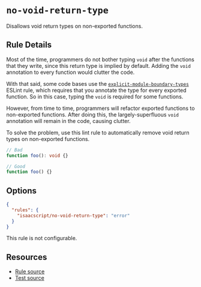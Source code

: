 # `no-void-return-type`

Disallows void return types on non-exported functions.

## Rule Details

Most of the time, programmers do not bother typing `void` after the functions that they write, since this return type is implied by default. Adding the `void` annotation to every function would clutter the code.

With that said, some code bases use the [`explicit-module-boundary-types`](https://typescript-eslint.io/rules/explicit-module-boundary-types/) ESLint rule, which requires that you annotate the type for every exported function. So in this case, typing the `void` is required for some functions.

However, from time to time, programmers will refactor exported functions to non-exported functions. After doing this, the largely-superfluous `void` annotation will remain in the code, causing clutter.

To solve the problem, use this lint rule to automatically remove void return types on non-exported functions.

```ts
// Bad
function foo(): void {}

// Good
function foo() {}
```

## Options

```json
{
  "rules": {
    "isaacscript/no-void-return-type": "error"
  }
}
```

This rule is not configurable.

## Resources

- [Rule source](../../src/rules/no-void-return-type.ts)
- [Test source](../../tests/rules/no-void-return-type.test.ts)
